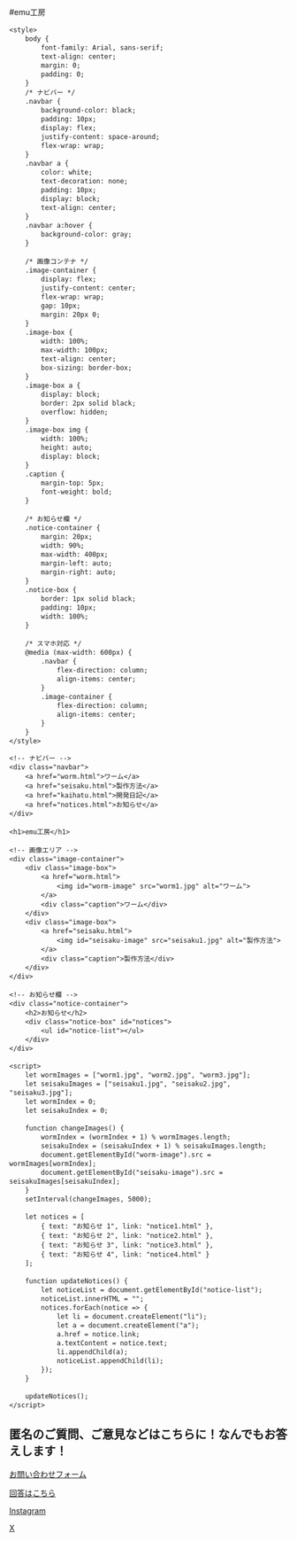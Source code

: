#emu工房
<!DOCTYPE html>
<html lang="ja">
<head>
    <meta charset="UTF-8">
    <meta name="viewport" content="width=device-width, initial-scale=1.0">
    <title>emu工房 - ワーム＆製作方法</title>
    <meta name="description" content="ワームと製作方法の紹介。最新のお知らせをチェック！">
    <meta name="keywords" content="ワーム, 釣り, ルアー, 製作方法, 釣具">
    <meta name="author" content="emu工房">
    <link rel="canonical" href="https://your-website.com">

    <style>
        body {
            font-family: Arial, sans-serif;
            text-align: center;
            margin: 0;
            padding: 0;
        }
        /* ナビバー */
        .navbar {
            background-color: black;
            padding: 10px;
            display: flex;
            justify-content: space-around;
            flex-wrap: wrap;
        }
        .navbar a {
            color: white;
            text-decoration: none;
            padding: 10px;
            display: block;
            text-align: center;
        }
        .navbar a:hover {
            background-color: gray;
        }

        /* 画像コンテナ */
        .image-container {
            display: flex;
            justify-content: center;
            flex-wrap: wrap;
            gap: 10px;
            margin: 20px 0;
        }
        .image-box {
            width: 100%;
            max-width: 100px;
            text-align: center;
            box-sizing: border-box;
        }
        .image-box a {
            display: block;
            border: 2px solid black;
            overflow: hidden;
        }
        .image-box img {
            width: 100%;
            height: auto;
            display: block;
        }
        .caption {
            margin-top: 5px;
            font-weight: bold;
        }

        /* お知らせ欄 */
        .notice-container {
            margin: 20px;
            width: 90%;
            max-width: 400px;
            margin-left: auto;
            margin-right: auto;
        }
        .notice-box {
            border: 1px solid black;
            padding: 10px;
            width: 100%;
        }

        /* スマホ対応 */
        @media (max-width: 600px) {
            .navbar {
                flex-direction: column;
                align-items: center;
            }
            .image-container {
                flex-direction: column;
                align-items: center;
            }
        }
    </style>
</head>
<body>

    <!-- ナビバー -->
    <div class="navbar">
        <a href="worm.html">ワーム</a>
        <a href="seisaku.html">製作方法</a>
        <a href="kaihatu.html">開発日記</a>
        <a href="notices.html">お知らせ</a>
    </div>

    <h1>emu工房</h1>

    <!-- 画像エリア -->
    <div class="image-container">
        <div class="image-box">
            <a href="worm.html">
                <img id="worm-image" src="worm1.jpg" alt="ワーム">
            </a>
            <div class="caption">ワーム</div>
        </div>
        <div class="image-box">
            <a href="seisaku.html">
                <img id="seisaku-image" src="seisaku1.jpg" alt="製作方法">
            </a>
            <div class="caption">製作方法</div>
        </div>
    </div>

    <!-- お知らせ欄 -->
    <div class="notice-container">
        <h2>お知らせ</h2>
        <div class="notice-box" id="notices">
            <ul id="notice-list"></ul>
        </div>
    </div>

    <script>
        let wormImages = ["worm1.jpg", "worm2.jpg", "worm3.jpg"];
        let seisakuImages = ["seisaku1.jpg", "seisaku2.jpg", "seisaku3.jpg"];
        let wormIndex = 0;
        let seisakuIndex = 0;

        function changeImages() {
            wormIndex = (wormIndex + 1) % wormImages.length;
            seisakuIndex = (seisakuIndex + 1) % seisakuImages.length;
            document.getElementById("worm-image").src = wormImages[wormIndex];
            document.getElementById("seisaku-image").src = seisakuImages[seisakuIndex];
        }
        setInterval(changeImages, 5000);

        let notices = [
            { text: "お知らせ 1", link: "notice1.html" },
            { text: "お知らせ 2", link: "notice2.html" },
            { text: "お知らせ 3", link: "notice3.html" },
            { text: "お知らせ 4", link: "notice4.html" }
        ];

        function updateNotices() {
            let noticeList = document.getElementById("notice-list");
            noticeList.innerHTML = "";
            notices.forEach(notice => {
                let li = document.createElement("li");
                let a = document.createElement("a");
                a.href = notice.link;
                a.textContent = notice.text;
                li.appendChild(a);
                noticeList.appendChild(li);
            });
        }

        updateNotices();
    </script>



<div class="question-container">
    <h2>匿名のご質問、ご意見などはこちらに！なんでもお答えします！</h2>
    <p><a href="https://docs.google.com/forms/d/e/1FAIpQLSewYwdGr8y0TTGybJXjP05SB0bPkDEmTVXwZvTt4ItHgkDFNg/viewform?usp=header">お問い合わせフォーム</a></p>
</div>

<!-- 回答表示エリア -->
<div class="answers-container">
    <a href="answer.html">回答はこちら</a>
    <div class="answer-box" id="answers">
        <ul id="answer-list"></ul>
    </div>
</div>

<div>
<p>
<a href="https://www.instagram.com/light.salt.design/" target="_blank">Instagram</a>
</p>
<a href="https://twitter.com" target="_blank">X</a>
</div>




</body>
</html>
